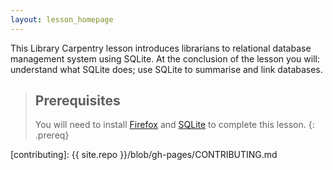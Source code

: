 ```yaml
---
layout: lesson_homepage
---
```

This Library Carpentry lesson introduces librarians to relational database management system using SQLite. At the conclusion of the lesson you will: understand what SQLite does; use SQLite to summarise and link databases.

> ## Prerequisites
>
> You will need to install [Firefox](https://www.mozilla.org/en-US/firefox/products/) and [SQLite](https://www.sqlite.org/) to complete this lesson.
{: .prereq}

[contributing]: {{ site.repo }}/blob/gh-pages/CONTRIBUTING.md
